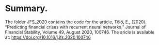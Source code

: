 # Summary.

The folder JFS_2020 contains the code for the article, 
Tölö, E., (2020). “Predicting financial crises with recurrent neural networks,” Journal of Financial Stability, Volume 49, August 2020, 100746. The aricle is available at: https://doi.org/10.1016/j.jfs.2020.100746
